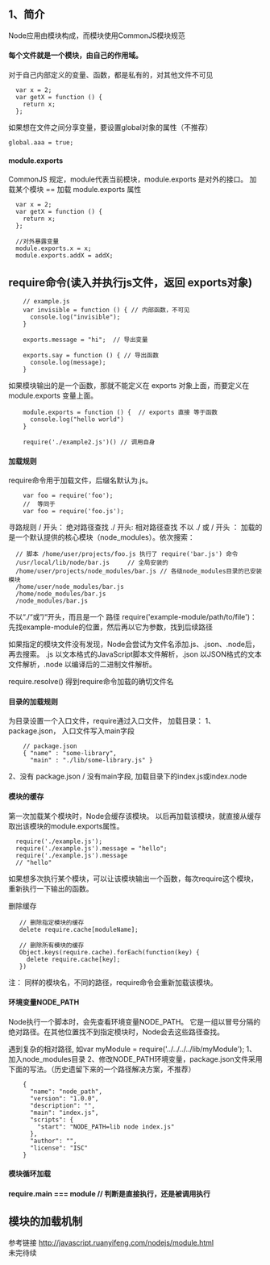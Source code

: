 ## 1、简介
Node应用由模块构成，而模块使用CommonJS模块规范

#### 每个文件就是一个模块，由自己的作用域。
对于自己内部定义的变量、函数，都是私有的，对其他文件不可见
```
  var x = 2;
  var getX = function () {
    return x;
  };
```

如果想在文件之间分享变量，要设置global对象的属性（不推荐）
```
global.aaa = true;
```

#### module.exports
CommonJS 规定，module代表当前模块，module.exports 是对外的接口。
加载某个模块 == 加载 module.exports 属性
```
  var x = 2;
  var getX = function () {
    return x;
  };
  
  //对外暴露变量
  module.exports.x = x; 
  module.exports.addX = addX;
```

## require命令(读入并执行js文件，返回 exports对象)
```
    // example.js
    var invisible = function () { // 内部函数，不可见
      console.log("invisible");
    }

    exports.message = "hi";  // 导出变量

    exports.say = function () { // 导出函数
      console.log(message);
    }
```
如果模块输出的是一个函数，那就不能定义在 exports 对象上面，而要定义在 module.exports 变量上面。
```
    module.exports = function () {  // exports 直接 等于函数
      console.log("hello world")
    }

    require('./example2.js')() // 调用自身

```

#### 加载规则
require命令用于加载文件，后缀名默认为.js。
```
    var foo = require('foo');
    //  等同于
    var foo = require('foo.js');
```
寻路规则
/  开头： 绝对路径查找
./ 开头: 相对路径查找
不以 ./ 或 / 开头 ： 加载的是一个默认提供的核心模块（node_modules）。依次搜索： 
```
  // 脚本 /home/user/projects/foo.js 执行了 require('bar.js') 命令
  /usr/local/lib/node/bar.js     // 全局安装的
  /home/user/projects/node_modules/bar.js // 各级node_modules目录的已安装模块
  /home/user/node_modules/bar.js
  /home/node_modules/bar.js
  /node_modules/bar.js
```

不以“./“或”/“开头，而且是一个 路径  require('example-module/path/to/file')：
先找example-module的位置，然后再以它为参数，找到后续路径

如果指定的模块文件没有发现，Node会尝试为文件名添加.js、.json、.node后，再去搜索。
.js 以文本格式的JavaScript脚本文件解析，.json 以JSON格式的文本文件解析，.node 以编译后的二进制文件解析。

require.resolve() 得到require命令加载的确切文件名

#### 目录的加载规则
为目录设置一个入口文件，require通过入口文件， 加载目录：
1、package.json， 入口文件写入main字段
```
    // package.json
    { "name" : "some-library",
      "main" : "./lib/some-library.js" }
```

2、没有 package.json / 没有main字段, 加载目录下的index.js或index.node

#### 模块的缓存
第一次加载某个模块时，Node会缓存该模块。
以后再加载该模块，就直接从缓存取出该模块的module.exports属性。

```
  require('./example.js');
  require('./example.js').message = "hello";
  require('./example.js').message
  // "hello"
```
如果想多次执行某个模块，可以让该模块输出一个函数，每次require这个模块，重新执行一下输出的函数。

删除缓存
 ```
    // 删除指定模块的缓存
    delete require.cache[moduleName];

    // 删除所有模块的缓存
    Object.keys(require.cache).forEach(function(key) {
      delete require.cache[key];
    })
 ```
注： 同样的模块名，不同的路径，require命令会重新加载该模块。

#### 环境变量NODE_PATH
Node执行一个脚本时，会先查看环境变量NODE_PATH。
它是一组以冒号分隔的绝对路径。在其他位置找不到指定模块时，Node会去这些路径查找。

遇到复杂的相对路径, 如var myModule = require('../../../../lib/myModule');
1、加入node_modules目录
2、修改NODE_PATH环境变量，package.json文件采用下面的写法。（历史遗留下来的一个路径解决方案，不推荐）
```
    {
      "name": "node_path",
      "version": "1.0.0",
      "description": "",
      "main": "index.js",
      "scripts": {
        "start": "NODE_PATH=lib node index.js"
      },
      "author": "",
      "license": "ISC"
    }
```

#### 模块循环加载

#### require.main === module // 判断是直接执行，还是被调用执行


## 模块的加载机制


参考链接 http://javascript.ruanyifeng.com/nodejs/module.html  
未完待续

